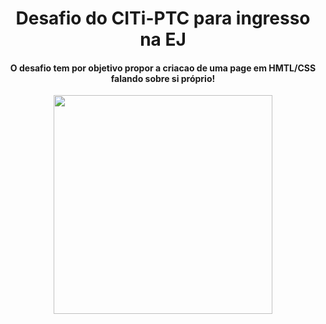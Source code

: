 # <h1 align = "center" > Desafio do CITi-PTC para ingresso na EJ </h1>

<h4 align = "center"> O desafio tem por objetivo propor a criacao de uma page em HMTL/CSS falando sobre si próprio! </h4>

<p align = "center">
   <img src = "./page.gif" height = 350px>
</p>

